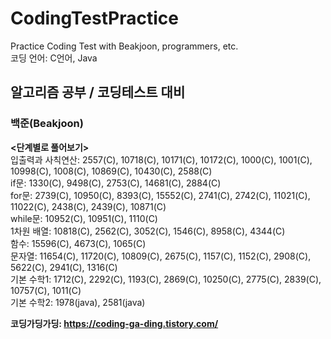 # CodingTestPractice  
Practice Coding Test with Beakjoon, programmers, etc.  
코딩 언어: C언어, Java  
  
## 알고리즘 공부 / 코딩테스트 대비  
### 백준(Beakjoon)  
**<단계별로 풀어보기>**  
    입출력과 사칙연산: 2557(C), 10718(C), 10171(C), 10172(C), 1000(C), 1001(C), 10998(C), 1008(C), 10869(C), 10430(C), 2588(C)  
    if문: 1330(C), 9498(C), 2753(C), 14681(C), 2884(C)  
    for문: 2739(C), 10950(C), 8393(C), 15552(C), 2741(C), 2742(C), 11021(C), 11022(C), 2438(C), 2439(C), 10871(C)  
    while문: 10952(C), 10951(C), 1110(C)  
    1차원 배열: 10818(C), 2562(C), 3052(C), 1546(C), 8958(C), 4344(C)  
    함수: 15596(C), 4673(C), 1065(C)  
    문자열: 11654(C), 11720(C), 10809(C), 2675(C), 1157(C), 1152(C), 2908(C), 5622(C), 2941(C), 1316(C)  
    기본 수학1: 1712(C), 2292(C), 1193(C), 2869(C), 10250(C), 2775(C), 2839(C), 10757(C), 1011(C)  
    기본 수학2: 1978(java), 2581(java)  
  
**코딩가딩가딩: https://coding-ga-ding.tistory.com/**